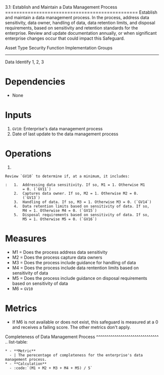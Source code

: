 3.1: Establish and Maintain a Data Management Process
=============================================== Establish and maintain a
data management process. In the process, address data sensitivity, data
owner, handling of data, data retention limits, and disposal
requirements, based on sensitivity and retention standards for the
enterprise. Review and update documentation annually, or when
significant enterprise changes occur that could impact this Safeguard.

  Asset Type   Security Function   Implementation Groups
  ------------ ------------------- -----------------------
  Data         Identify            1, 2, 3

# Dependencies

-   None

# Inputs

1.  `GV10`: Enterprise\'s data management process
2.  Date of last update to the data management process

# Operations

1.  

    Review `GV10` to determine if, at a minimum, it includes:

    :   1.  Addressing data sensitivity. If so, M1 = 1. Otherwise M1
            = 0. (`GV11`)
        2.  Captures data owner. If so, M2 = 1. Otherwise M2 = 0.
            (`GV13`)
        3.  Handling of data. If so, M3 = 1. Otherwise M3 = 0. (`GV14`)
        4.  Data retention limits based on sensitivity of data. If so,
            M4 = 1. Otherwise M4 = 0. (`GV15`)
        5.  Disposal requirements based on sensitivity of data. If so,
            M5 = 1. Otherwise M5 = 0. (`GV16`)

# Measures

-   M1 = Does the process address data sensitivity
-   M2 = Does the process capture data owners
-   M3 = Does the process include guidance for handling of data
-   M4 = Does the process include data rentention limits based on
    sensitivity of data
-   M5 = Does the process include guidance on disposal requirements
    based on sensitivity of data
-   M6 = `GV10`

# Metrics

-   If M6 is not available or does not exist, this safeguard is measured
    at a 0 and receives a failing score. The other metrics don\'t apply.

Completeness of Data Management Process
\^\^\^\^\^\^\^\^\^\^\^\^\^\^\^\^\^\^\^\^\^\^\^\^\^\^\^\^\^\^\^ ..
list-table:

    * - **Metric**
      - | The perecentage of completeness for the enterprise's data management process.
    * - **Calculation**
      - :code:`(M1 + M2 + M3 + M4 + M5) / 5`
